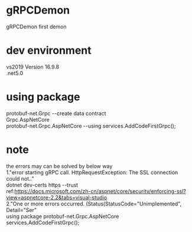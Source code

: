 # gRPCDemon
gRPCDemon first demon
# dev environment
  vs2019 Version 16.9.8 <br/>
  .net5.0
 
 # using package
  protobuf-net.Grpc --create data contract <br/>
  Grpc.AspNetCore<br/>
  protobuf-net.Grpc.AspNetCore --using  services.AddCodeFirstGrpc();<br/>
 
 # note 
 the errors may can be solved by below way<br/>
 1."error starting gRPC call. HttpRequestException: The SSL connection could not.."<br/>
   dotnet dev-certs https --trust<br/>
   ref:https://docs.microsoft.com/zh-cn/aspnet/core/security/enforcing-ssl?view=aspnetcore-2.2&tabs=visual-studio<br/>
 2."One or more errors occurred. (Status(StatusCode="Unimplemented", Detail="Ser"<br/>
  using package  protobuf-net.Grpc.AspNetCore<br/>
  services.AddCodeFirstGrpc();<br/>

